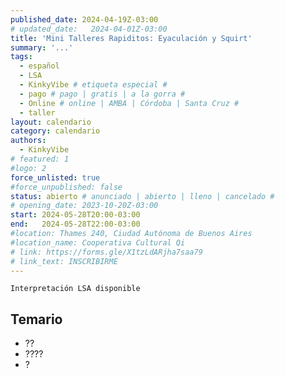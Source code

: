 ```yaml
---
published_date: 2024-04-19Z-03:00
# updated_date:   2024-04-01Z-03:00
title: 'Mini Talleres Rapiditos: Eyaculación y Squirt'
summary: '...'
tags:
  - español
  - LSA
  - KinkyVibe # etiqueta especial #
  - pago # pago | gratis | a la gorra #
  - Online # online | AMBA | Córdoba | Santa Cruz #
  - taller
layout: calendario
category: calendario
authors:
  - KinkyVibe
# featured: 1
#logo: 2
force_unlisted: true
#force_unpublished: false
status: abierto # anunciado | abierto | lleno | cancelado #
# opening_date: 2023-10-20Z-03:00
start: 2024-05-28T20:00-03:00
end:   2024-05-28T22:00-03:00
#location: Thames 240, Ciudad Autónoma de Buenos Aires
#location_name: Cooperativa Cultural Qi
# link: https://forms.gle/X1tzLdARjha7saa79
# link_text: INSCRIBIRME
---
```

`Interpretación LSA disponible`

## Temario ##
- ??
- ????
- ?